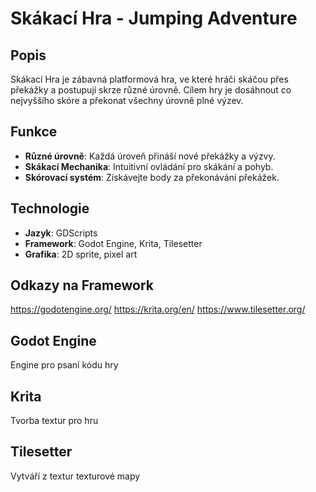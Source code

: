 # Skákací Hra - Jumping Adventure

## Popis
Skákací Hra je zábavná platformová hra, ve které hráči skáčou přes překážky a postupují skrze různé úrovně. Cílem hry je dosáhnout co nejvyššího skóre a překonat všechny úrovně plné výzev.

## Funkce
- **Různé úrovně**: Každá úroveň přináší nové překážky a výzvy.
- **Skákací Mechanika**: Intuitivní ovládání pro skákání a pohyb.
- **Skórovací systém**: Získávejte body za překonávání překážek.

## Technologie
- **Jazyk**: GDScripts
- **Framework**: Godot Engine, Krita, Tilesetter
- **Grafika**: 2D sprite, pixel art
## Odkazy na Framework
https://godotengine.org/
https://krita.org/en/
https://www.tilesetter.org/

## Godot Engine
Engine pro psaní kódu hry
## Krita
Tvorba textur pro hru
## Tilesetter
Vytváří z textur texturové mapy
